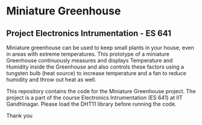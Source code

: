 # Miniature Greenhouse
## <b> Project Electronics Intrumentation - ES 641 </b>

Miniature greenhouse can be used to keep small plants in your house, even in areas with extreme temperatures. This prototype of a miniature Greenhouse continuously measures and displays Temperature and Humidity inside the Greenhouse and also controls these factors using a tungsten bulb (heat source) to increase temperature and a fan to reduce humidity and throw out heat as well.

This repository contains the code for the Miniature Greenhouse project. The project is a part of the course Electronics Intrumentation (ES 641) at IIT Gandhinagar. Please load the DHT11 library before running the code.

Thank you